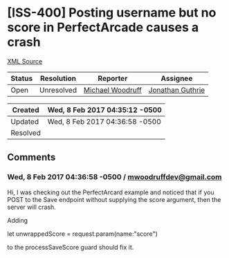 # [ISS-400] Posting username but no score in PerfectArcade causes a crash

[XML Source](./xml/ISS-400.xml)
<p></p>





Status|Resolution|Reporter|Assignee
------|----------|--------|--------
Open|Unresolved|[Michael Woodruff](mwoodruffdev@gmail.com)|[Jonathan Guthrie]($jono)





Created|Wed, 8 Feb 2017 04:35:12 -0500
-------|--------------
Updated|Wed, 8 Feb 2017 04:36:58 -0500
Resolved|


## Comments




### Wed, 8 Feb 2017 04:36:58 -0500 / mwoodruffdev@gmail.com 

<p><p>Hi, I was checking out the PerfectArcard example and noticed that if you POST to the Save endpoint without supplying the score argument, then the server will crash.</p>

<p>Adding</p>

<p>let unwrappedScore = request.param(name:"score")</p>

<p>to the processSaveScore guard should fix it.</p></p>


